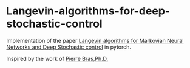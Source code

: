 # Langevin-algorithms-for-deep-stochastic-control
Implementation of the paper [Langevin algorithms for Markovian Neural Networks and Deep Stochastic control](https://arxiv.org/abs/2212.12018) in pytorch.

Inspired by the work of [Pierre Bras,Ph.D.](https://github.com/bras-p/langevin-for-stochastic-control)